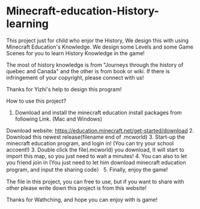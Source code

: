 # Minecraft-education-History-learning

This project just for child who enjor the History, We design this with using Minecraft Education's Knowledge. We design some Levels and some Game Scenes for you to learn History Knowledge in the game! 

The most of history knowledge is from "Journeys through the history of quebec and Canada" and the other is from book or wiki. If there is infringement of your copyright, please connect with us!

Thanks for Yizhi's help to design this program!

How to use this project?
1. Download and install the minecraft education install packages from following Link. (Mac and Windows)

Download website: https://education.minecraft.net/get-started/download
2. Download this newest release(filename end of .mcworld)
3. Start-up the minecraft education program, and login in! (You can try your school accoent!)
3. Double click the file(.mcworld) you download, It will start to import this map, so you just need to wait a minutes! 
4. You can also to let you friend join in (You just need to let him download minecraft education program, and input the sharing code）
5. Finally, enjoy the game!

The file in this project, you can free to use, but if you want to share with other please write down this project is from this website!

Thanks for Wathching, and hope you can enjoy with is game!
